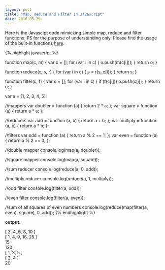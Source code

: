 ```yaml
---
layout: post
title: "Map, Reduce and Filter in Javascript"
date: 2016-05-29
---
```


<p>Here is the Javascipt code mimicking simple map, reduce and filter functions. PS for the purpose of understanding only. Please find the usage of the built-in functions <a href="http://elijahmanor.com/reducing-filter-and-map-down-to-reduce/" target="_blank" title="ES5 map, reduce and filter functions demo">here</a>.</p>

{% highlight javascript %}

function map(c, m) {
    var o = [];
    for (var i in c) {
        o.push(m(c[i]));
    }
    return o;
}

function reduce(c, s, r) {
    for (var i in c) {
        s = r(s, c[i]);
    }
    return s;
}

function filter(c, f) {
    var o = [];
    for (var i in c) {
        if (f(c[i]))
            o.push(c[i]);
    }
    return o;
}

var a = [1, 2, 3, 4, 5];

//mappers
var doubler = function (a) { return 2 * a; };
var square = function (a) { return a * a; };

//reducers
var add = function (a, b) { return a + b; };
var multiply = function (a, b) { return a * b; };

//filters
var odd = function (a) { return a % 2 == 1; };
var even = function (a) { return a % 2 == 0; };

//double mapper
console.log(map(a, doubler));

//square mapper
console.log(map(a, square));

//sum reducer
console.log(reduce(a, 0, add));

//multiply reducer
console.log(reduce(a, 1, multiply));

//odd filter
console.log(filter(a, odd));

//even filter
console.log(filter(a, even));

//sum of all squares of even numbers
console.log(reduce(map(filter(a, even), square), 0, add));
{% endhighlight %}


<b>output:</b>
<p class="output">
[ 2, 4, 6, 8, 10 ]
<br>
[ 1, 4, 9, 16, 25 ]
<br>
15
<br>
120
<br>
[ 1, 3, 5 ]
<br>
[ 2, 4 ]
<br>
20
</p>
